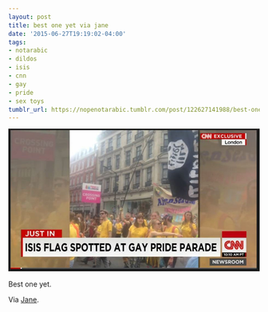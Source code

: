 ```yaml
---
layout: post
title: best one yet via jane
date: '2015-06-27T19:19:02-04:00'
tags:
- notarabic
- dildos
- isis
- cnn
- gay
- pride
- sex toys
tumblr_url: https://nopenotarabic.tumblr.com/post/122627141988/best-one-yet-via-jane
---
```

 ![](/tumblr_files/tumblr_nqmm3qWg2D1tz29g7o1_1280.jpg)  

Best one yet.

Via [Jane](https://twitter.com/JFriedhoff).

